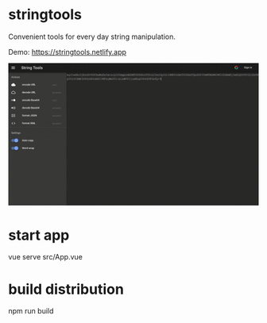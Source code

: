 # stringtools
Convenient tools for every day string manipulation.

Demo: https://stringtools.netlify.app

![Simple usage video](/stringtools.gif?raw=true "Simple usage video")
 # start app
 vue serve src/App.vue

 # build distribution
 npm run build
